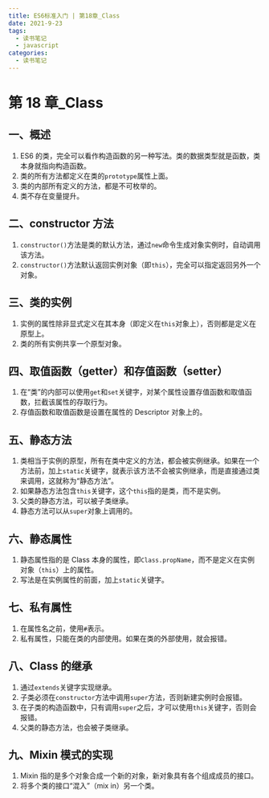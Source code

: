 ```yaml
---
title: ES6标准入门 | 第18章_Class
date: 2021-9-23
tags:
  - 读书笔记
  - javascript
categories:
  - 读书笔记
---
```


# 第 18 章\_Class

## 一、概述

1. ES6 的类，完全可以看作构造函数的另一种写法。类的数据类型就是函数，类本身就指向构造函数。
2. 类的所有方法都定义在类的`prototype`属性上面。
3. 类的内部所有定义的方法，都是不可枚举的。
4. 类不存在变量提升。

## 二、constructor 方法

1. `constructor()`方法是类的默认方法，通过`new`命令生成对象实例时，自动调用该方法。
2. `constructor()`方法默认返回实例对象（即`this`），完全可以指定返回另外一个对象。

## 三、类的实例

1. 实例的属性除非显式定义在其本身（即定义在`this`对象上），否则都是定义在原型上。
2. 类的所有实例共享一个原型对象。

## 四、取值函数（getter）和存值函数（setter）

1. 在“类”的内部可以使用`get`和`set`关键字，对某个属性设置存值函数和取值函数，拦截该属性的存取行为。
2. 存值函数和取值函数是设置在属性的 Descriptor 对象上的。

## 五、静态方法

1. 类相当于实例的原型，所有在类中定义的方法，都会被实例继承。如果在一个方法前，加上`static`关键字，就表示该方法不会被实例继承，而是直接通过类来调用，这就称为“静态方法”。
2. 如果静态方法包含`this`关键字，这个`this`指的是类，而不是实例。
3. 父类的静态方法，可以被子类继承。
4. 静态方法可以从`super`对象上调用的。

## 六、静态属性

1. 静态属性指的是 Class 本身的属性，即`Class.propName`，而不是定义在实例对象（`this`）上的属性。
2. 写法是在实例属性的前面，加上`static`关键字。

## 七、私有属性

1. 在属性名之前，使用`#`表示。
2. 私有属性，只能在类的内部使用。如果在类的外部使用，就会报错。

## 八、Class 的继承

1. 通过`extends`关键字实现继承。
2. 子类必须在`constructor`方法中调用`super`方法，否则新建实例时会报错。
3. 在子类的构造函数中，只有调用`super`之后，才可以使用`this`关键字，否则会报错。
4. 父类的静态方法，也会被子类继承。

## 九、Mixin 模式的实现

1. Mixin 指的是多个对象合成一个新的对象，新对象具有各个组成成员的接口。
2. 将多个类的接口“混入”（mix in）另一个类。
